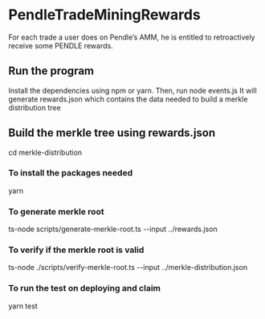 # PendleTradeMiningRewards
For each trade a user does on Pendle’s AMM, he is entitled to retroactively receive some PENDLE rewards.

## Run the program
Install the dependencies using npm or yarn.
Then, run node events.js
It will generate rewards.json which contains the data needed to build a merkle distribution tree

## Build the merkle tree using rewards.json
cd merkle-distribution
### To install the packages needed
yarn
### To generate merkle root
ts-node scripts/generate-merkle-root.ts --input ../rewards.json

### To verify if the merkle root is valid
ts-node ./scripts/verify-merkle-root.ts --input ../merkle-distribution.json

### To run the test on deploying and claim
yarn test